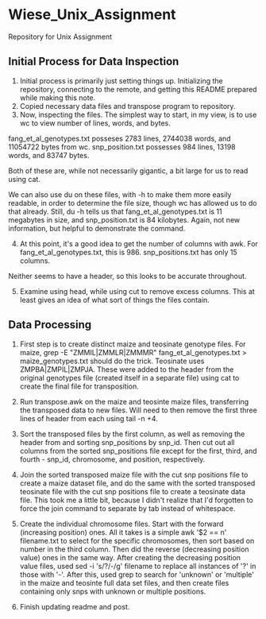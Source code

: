 # Wiese_Unix_Assignment
Repository for Unix Assignment

## Initial Process for Data Inspection
1.  Initial process is primarily just setting things up.  Initializing the repository, connecting to the remote, and getting this README prepared while making this note.
2.  Copied necessary data files and transpose program to repository.
3.  Now, inspecting the files.  The simplest way to start, in my view, is to use wc to view number of lines, words, and bytes.

fang_et_al_genotypes.txt posseses 2783 lines, 2744038 words, and 11054722 bytes from wc.  snp_position.txt possesses 984 lines, 13198 words, and 83747 bytes.

Both of these are, while not necessarily gigantic, a bit large for us to read using cat.

We can also use du on these files, with -h to make them more easily readable, in order to determine the file size, though wc has allowed us to do that already.  Still, du -h tells us that fang_et_al_genotypes.txt is 11 megabytes in size, and snp_position.txt is 84 kilobytes.  Again, not new information, but helpful to demonstrate the command.

4.  At this point, it's a good idea to get the number of columns with awk. For fang_et_al_genotypes.txt, this is 986.  snp_positions.txt has only 15 columns.

Neither seems to have a header, so this looks to be accurate throughout.

5.  Examine using head, while using cut to remove excess columns.  This at least gives an idea of what sort of things the files contain.

## Data Processing
1.  First step is to create distinct maize and teosinate genotype files.  For maize, grep -E "ZMMIL|ZMMLR|ZMMMR" fang_et_al_genotypes.txt > maize_genotypes.txt should do the trick.  Teosinate uses ZMPBA|ZMPIL|ZMPJA.  These were added to the header from the original genotypes file (created itself in a separate file) using cat to create the final file for transposition.

2.  Run transpose.awk on the maize and teosinte maize files, transferring the transposed data to new files.  Will need to then remove the first three lines of header from each using tail -n +4.

3.  Sort the transposed files by the first column, as well as removing the header from and sorting snp_positions by snp_id.  Then cut out all columns from the sorted snp_positions file except for the first, third, and fourth - snp_id, chromosome, and position, respectively.

4.  Join the sorted transposed maize file with the cut snp positions file to create a maize dataset file, and do the same with the sorted transposed teosinate file with the cut snp positions file to create a teosinate data file.  This took me a little bit, because I didn't realize that I'd forgotten to force the join command to separate by tab instead of whitespace.

5.  Create the individual chromosome files.  Start with the forward (increasing position) ones.  All it takes is a simple awk '$2 == n' filename.txt to select for the specific chromosomes, then sort based on number in the third column.  Then did the reverse (decreasing position value) ones in the same way.  After creating the decreasing position value files, used sed -i 's/?/-/g' filename to replace all instances of '?' in those with '-'.  After this, used grep to search for 'unknown' or 'multiple' in the maize and teosinte full data set files, and then create files containing only snps with unknown or multiple positions.

6.  Finish updating readme and post.
